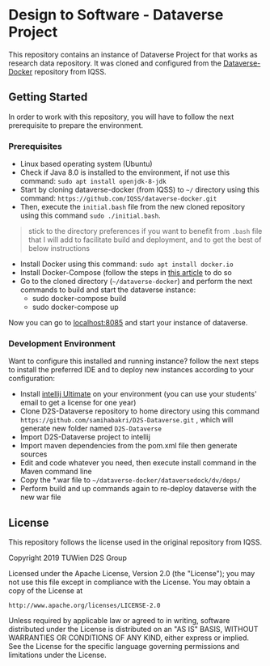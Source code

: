 # Design to Software - Dataverse Project
This repository contains an instance of Dataverse Project for that works as research data repository. It was cloned and configured from the [Dataverse-Docker](https://github.com/IQSS/dataverse-docker) repository from IQSS.

## Getting Started
In order to work with this repository, you will have to follow the next prerequisite to prepare the environment.
### Prerequisites
* Linux based operating system (Ubuntu)
* Check if Java 8.0 is installed to the environment, if not use this command:
`sudo apt install openjdk-8-jdk`
* Start by cloning dataverse-docker (from IQSS) to `~/` directory using this command: `https://github.com/IQSS/dataverse-docker.git`
* Then, execute the `initial.bash` file from the new cloned repository using this command `sudo ./initial.bash`.

> stick to the directory preferences if you want to benefit from `.bash` file that I will add to facilitate build and deployment, and to get the best of below instructions
* Install Docker using this command: `sudo apt install docker.io`
* Install Docker-Compose (follow the steps in [this article](https://linuxize.com/post/how-to-install-and-use-docker-compose-on-ubuntu-18-04/) to do so
* Go to the cloned directory (`~/dataverse-docker`) and perform the next commands to build and start the dataverse instance:
  * sudo docker-compose build
  * sudo docker-compose up

Now you can go to [localhost:8085](http://localhost:8085) and start your instance of dataverse.

### Development Environment
Want to configure this installed and running instance? follow the next steps to install the preferred IDE and to deploy new instances according to your configuration:
* Install [intellij Ultimate](https://www.jetbrains.com/idea/download/#section=linux) on your environment (you can use your students' email to get a license for one year)
* Clone D2S-Dataverse repository to home directory using this command `https://github.com/samihabakri/D2S-Dataverse.git` , which will generate new folder named `D2S-Dataverse`
* Import D2S-Dataverse project to intellij
* Import maven dependencies from the pom.xml file then generate sources
* Edit and code whatever you need, then execute install command in the Maven command line
* Copy the *.war file to `~/dataverse-docker/dataversedock/dv/deps/`
* Perform build and up commands again to re-deploy dataverse with the new war file

## License
This repository follows the license used in the original repository from IQSS.

Copyright 2019 TUWien D2S Group

Licensed under the Apache License, Version 2.0 (the "License");
you may not use this file except in compliance with the License.
You may obtain a copy of the License at

    http://www.apache.org/licenses/LICENSE-2.0

Unless required by applicable law or agreed to in writing, software
distributed under the License is distributed on an "AS IS" BASIS,
WITHOUT WARRANTIES OR CONDITIONS OF ANY KIND, either express or implied.
See the License for the specific language governing permissions and
limitations under the License.
